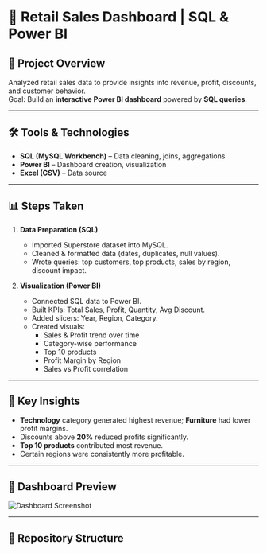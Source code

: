 # 🛒 Retail Sales Dashboard | SQL & Power BI

## 📌 Project Overview
Analyzed retail sales data to provide insights into revenue, profit, discounts, and customer behavior.  
Goal: Build an **interactive Power BI dashboard** powered by **SQL queries**.

---

## 🛠️ Tools & Technologies
- **SQL (MySQL Workbench)** – Data cleaning, joins, aggregations  
- **Power BI** – Dashboard creation, visualization  
- **Excel (CSV)** – Data source  

---

## 📊 Steps Taken
1. **Data Preparation (SQL)**
   - Imported Superstore dataset into MySQL.  
   - Cleaned & formatted data (dates, duplicates, null values).  
   - Wrote queries: top customers, top products, sales by region, discount impact.  

2. **Visualization (Power BI)**
   - Connected SQL data to Power BI.  
   - Built KPIs: Total Sales, Profit, Quantity, Avg Discount.  
   - Added slicers: Year, Region, Category.  
   - Created visuals:  
     - Sales & Profit trend over time  
     - Category-wise performance  
     - Top 10 products  
     - Profit Margin by Region  
     - Sales vs Profit correlation  

---

## 🔑 Key Insights
- **Technology** category generated highest revenue; **Furniture** had lower profit margins.  
- Discounts above **20%** reduced profits significantly.  
- **Top 10 products** contributed most revenue.  
- Certain regions were consistently more profitable.  

---

## 📸 Dashboard Preview
![Dashboard Screenshot](powerbi/dashboard_screenshot.png)

---

## 📂 Repository Structure

